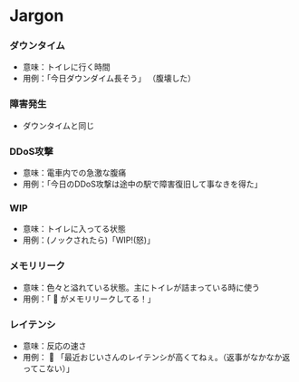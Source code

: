 # Jargon

### ダウンタイム
* 意味：トイレに行く時間
* 用例：「今日ダウンダイム長そう」 （腹壊した）

### 障害発生
* ダウンタイムと同じ

### DDoS攻撃
* 意味：電車内での急激な腹痛
* 用例：「今日のDDoS攻撃は途中の駅で障害復旧して事なきを得た」

### WIP
* 意味：トイレに入ってる状態
* 用例：(ノックされたら)「WIP!(怒)」

### メモリリーク
* 意味：色々と溢れている状態。主にトイレが詰まっている時に使う
* 用例：「 :poop: がメモリリークしてる！」

### レイテンシ
* 意味：反応の速さ
* 用例： :older_woman: 「最近おじいさんのレイテンシが高くてねぇ。（返事がなかなか返ってこない）」
